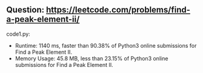 ## Question: https://leetcode.com/problems/find-a-peak-element-ii/

code1.py:
* Runtime: 1140 ms, faster than 90.38% of Python3 online submissions for Find a Peak Element II.
* Memory Usage: 45.8 MB, less than 23.15% of Python3 online submissions for Find a Peak Element II.